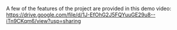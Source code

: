 A few of the features of the project are provided in this demo video: https://drive.google.com/file/d/1J-EfOhG2J5FQYuuGE29u8--iTn9CKqm6/view?usp=sharing
